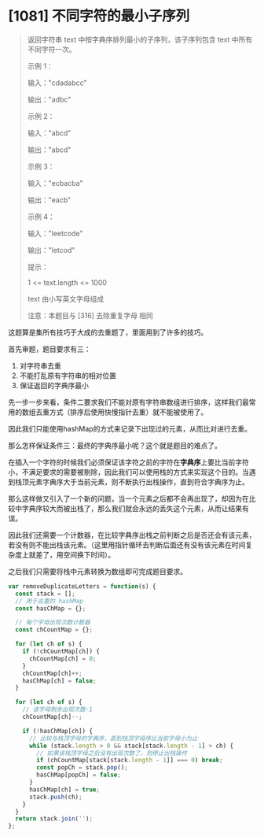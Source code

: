 # [1081] 不同字符的最小子序列

> 返回字符串 text 中按字典序排列最小的子序列，该子序列包含 text 中所有不同字符一次。
>
> 示例 1：
>
> 输入："cdadabcc"
>
> 输出："adbc"
>
> 示例 2：
>
> 输入："abcd"
>
> 输出："abcd"
>
> 示例 3：
>
> 输入："ecbacba"
>
> 输出："eacb"
>
> 示例 4：
>
> 输入："leetcode"
>
> 输出："letcod"
>
> 提示：
>
> 1 <= text.length <= 1000
>
> text 由小写英文字母组成
>
> 注意：本题目与 [316] 去除重复字母 相同

这题算是集所有技巧于大成的去重题了，里面用到了许多的技巧。

首先审题，题目要求有三：

1. 对字符串去重
2. 不能打乱原有字符串的相对位置
3. 保证返回的字典序最小

先一步一步来看，条件二要求我们不能对原有字符串数组进行排序，这样我们最常用的数组去重方式（排序后使用快慢指针去重）就不能被使用了。

因此我们只能使用hashMap的方式来记录下出现过的元素，从而比对进行去重。

那么怎样保证条件三：最终的字典序最小呢？这个就是题目的难点了。

在插入一个字符的时候我们必须保证该字符之前的字符在**字典序**上要比当前字符小，不满足要求的需要被剔除，因此我们可以使用栈的方式来实现这个目的。当遇到栈顶元素字典序大于当前元素，则不断执行出栈操作，直到符合字典序为止。

那么这样做又引入了一个新的问题，当一个元素之后都不会再出现了，却因为在比较中字典序较大而被出栈了，那么我们就会永远的丢失这个元素，从而让结果有误。

因此我们还需要一个计数器，在比较字典序出栈之前判断之后是否还会有该元素，若没有则不能出栈该元素。（这里用指针循环去判断后面还有没有该元素在时间复杂度上就差了，用空间换下时间）。

之后我们只需要将栈中元素转换为数组即可完成题目要求。

```js
var removeDuplicateLetters = function(s) {
  const stack = [];
  // 用于去重的 hashMap
  const hasChMap = {};

  // 每个字母出现次数计数器
  const chCountMap = {};

  for (let ch of s) {
    if (!chCountMap[ch]) {
      chCountMap[ch] = 0;
    }
    chCountMap[ch]++;
    hasChMap[ch] = false;
  }

  for (let ch of s) {
    // 该字母剩余出现次数-1
    chCountMap[ch]--;

    if (!hasChMap[ch]) {
      // 比较与栈顶字母的字典序，直到栈顶字母序比当前字母小为止
      while (stack.length > 0 && stack[stack.length - 1] > ch) {
        // 如果该栈顶字母之后没有出现次数了，则停止出栈操作
        if (chCountMap[stack[stack.length - 1]] === 0) break;
        const popCh = stack.pop();
        hasChMap[popCh] = false;
      }
      hasChMap[ch] = true;
      stack.push(ch);
    }
  }
  return stack.join('');
};
```
